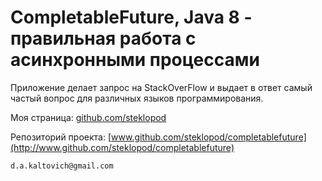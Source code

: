 # CompletableFuture, Java 8 - правильная работа с асинхронными процессами

Приложение делает запрос на StackOverFlow и выдает в ответ самый частый вопрос для различных языков программирования.


Моя страница: [github.com/steklopod](http://www.github.com/steklopod)

Репозиторий проекта: [www.github.com/steklopod/completablefuture](http://www.github.com/steklopod/completablefuture)

 `d.a.kaltovich@gmail.com`
